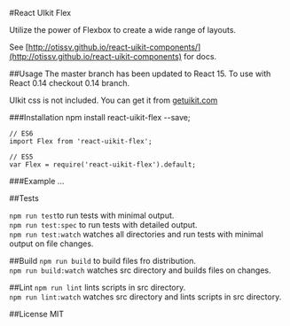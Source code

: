 #React UIkit Flex

Utilize the power of Flexbox to create a wide range of layouts.

See [http://otissv.github.io/react-uikit-components/](http://otissv.github.io/react-uikit-components) for docs.

##Usage
The master branch has been updated to React 15. To use with React 0.14 checkout 0.14 branch.

UIkit css is not included. You can get it from [getuikit.com](http://getuikit.com/)


###Installation
    npm install react-uikit-flex --save;

    // ES6
    import Flex from 'react-uikit-flex';

    // ES5
    var Flex = require('react-uikit-flex').default;


###Example
    <Flex middle between >
    ...
    </Flex>


##Tests

`npm run test`to run tests with minimal output.  
`npm run test:spec` to run tests with detailed output.  
`npm run test:watch` watches all directories and run tests with minimal output on file changes.

##Build
`npm run build` to build files fro distribution.  
`npm run build:watch` watches src directory and builds files on changes.

##Lint
`npm run lint` lints scripts in src directory.  
`npm run lint:watch` watches src directory and lints scripts in src directory.

##License
MIT
